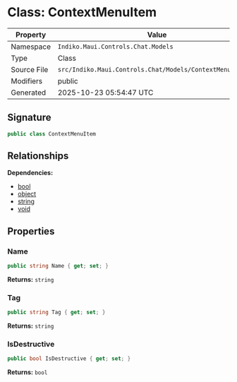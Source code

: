 # Class: ContextMenuItem

| Property | Value |
|----------|-------|
| Namespace | `Indiko.Maui.Controls.Chat.Models` |
| Type | Class |
| Source File | `src/Indiko.Maui.Controls.Chat/Models/ContextMenuItem.cs` |
| Modifiers | public |
| Generated | 2025-10-23 05:54:47 UTC |

## Signature

```csharp
public class ContextMenuItem
```

## Relationships

**Dependencies:**
- [bool](bool.md)
- [object](object.md)
- [string](string.md)
- [void](void.md)

## Properties

### Name

```csharp
public string Name { get; set; }
```

**Returns:** `string`

### Tag

```csharp
public string Tag { get; set; }
```

**Returns:** `string`

### IsDestructive

```csharp
public bool IsDestructive { get; set; }
```

**Returns:** `bool`


